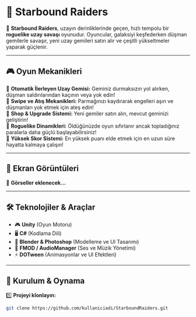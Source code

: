# 🚀 Starbound Raiders  
🌌 **Starbound Raiders**, uzayın derinliklerinde geçen, hızlı tempolu bir **roguelike uzay savaşı** oyunudur. Oyuncular, galaksiyi keşfederken düşman gemilerle savaşır, yeni uzay gemileri satın alır ve çeşitli yükseltmeler yaparak güçlenir.

---

## 🎮 **Oyun Mekanikleri**  
🔹 **Otomatik İlerleyen Uzay Gemisi:** Geminiz durmaksızın yol alırken, düşman saldırılarından kaçının veya yok edin!  
🔹 **Swipe ve Atış Mekanikleri:** Parmağınızı kaydırarak engelleri aşın ve düşmanları yok etmek için ateş edin!  
🔹 **Shop & Upgrade Sistemi:** Yeni gemiler satın alın, mevcut geminizi geliştirin!  
🔹 **Roguelike Dinamikleri:** Öldüğünüzde oyun sıfırlanır ancak topladığınız paralarla daha güçlü başlayabilirsiniz!  
🔹 **Yüksek Skor Sistemi:** En yüksek puanı elde etmek için en uzun süre hayatta kalmaya çalışın!  

---

## 📸 **Ekran Görüntüleri**  
🚀 **Görseller eklenecek...**  

---

## 🛠️ **Teknolojiler & Araçlar**  
- 🎮 **Unity** (Oyun Motoru)  
- 🖥️ **C#** (Kodlama Dili)  
- 🎨 **Blender & Photoshop** (Modelleme ve UI Tasarımı)  
- 🎵 **FMOD / AudioManager** (Ses ve Müzik Yönetimi)  
- ⚡ **DOTween** (Animasyonlar ve UI Efektleri)  

---

## 🔧 **Kurulum & Oynama**  
1️⃣ **Projeyi klonlayın:**  
```sh
git clone https://github.com/kullaniciadi/StarboundRaiders.git
  

